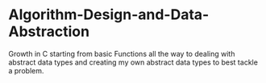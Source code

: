 # Algorithm-Design-and-Data-Abstraction
Growth in C starting from basic Functions all the way to dealing with abstract data types and creating my own abstract data types to best tackle a problem.
